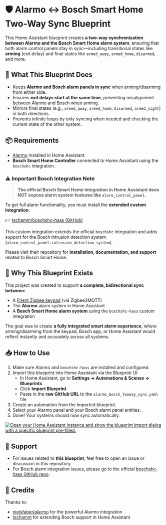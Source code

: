 # 🛡️ Alarmo ↔ Bosch Smart Home Two-Way Sync Blueprint

This Home Assistant blueprint creates **a two-way synchronization between Alarmo and the Bosch Smart Home alarm system**, ensuring that both alarm control panels stay in sync—including transitional states like **arming** (exit delay) and final states like `armed_away`, `armed_home`, `disarmed`, and more.

## 🔧 What This Blueprint Does

- Keeps **Alarmo and Bosch alarm panels in sync** when arming/disarming from either side.
- Ensures **exit delays start at the same time**, preventing misalignment between Alarmo and Bosch when arming.
- Mirrors final states (e.g., `armed_away`, `armed_home`, `disarmed`, `armed_night`) in both directions.
- Prevents infinite loops by only syncing when needed and checking the current state of the other system.

## 📦 Requirements

- [Alarmo](https://github.com/nielsfaber/alarmo) installed in Home Assistant.
- **Bosch Smart Home Controller** connected to Home Assistant using the `boschshc` integration.

### ⚠️ Important Bosch Integration Note

> **The official Bosch Smart Home integration in Home Assistant does NOT expose alarm system features like `alarm_control_panel`.**

To get full alarm functionality, you must install the **extended custom integration**:

👉 [tschamm/boschshc-hass (GitHub)](https://github.com/tschamm/boschshc-hass/tree/master)

This custom integration extends the official `boschshc` integration and adds support for the Bosch intrusion detection system (`alarm_control_panel.intrusion_detection_system`).

Please visit their repository for **installation, documentation, and support** related to Bosch Smart Home.

## 🧠 Why This Blueprint Exists

This project was created to support **a complete, bidirectional sync between:**

- A [Frient Zigbee keypad](https://frient.com/) (via Zigbee2MQTT)
- The **Alarmo** alarm system in Home Assistant
- A **Bosch Smart Home alarm system** using the `boschshc-hass` custom integration

The goal was to create **a fully integrated smart alarm experience**, where arming/disarming from the keypad, Bosch app, or Home Assistant would reflect instantly and accurately across all systems.

## 📥 How to Use

1. Make sure Alarmo and `boschshc-hass` are installed and configured.
2. Import this blueprint into Home Assistant via the Blueprint UI:
   - In Home Assistant, go to **Settings → Automations & Scenes → Blueprints**
   - Click **Import Blueprint**
   - Paste in the **raw GitHub URL** to the `alarmo_bosch_twoway_sync.yaml` file
3. Create an automation from the imported blueprint.
4. Select your Alarmo panel and your Bosch alarm panel entities.
5. Done! Your systems should now sync automatically.

[![Open your Home Assistant instance and show the blueprint import dialog with a specific blueprint pre-filled.](https://my.home-assistant.io/badges/blueprint_import.svg)](https://my.home-assistant.io/redirect/blueprint_import/?blueprint_url=https%3A%2F%2Fgithub.com%2FRemingtonDev%2Fhomeassistant-blueprints%2Fblob%2Fmain%2Fblueprints%2Fautomation%2Falarmo_bosch_delay%2Falarmo_bosch_twoway_sync.yaml)

## 💬 Support

- For issues related to **this blueprint**, feel free to open an issue or discussion in this repository.
- For Bosch alarm integration issues, please go to the official [boschshc-hass GitHub repo](https://github.com/tschamm/boschshc-hass/tree/master).

## 🙌 Credits

Thanks to:
- [nielsfaber/alarmo](https://github.com/nielsfaber/alarmo) for the powerful Alarmo integration
- [tschamm](https://github.com/tschamm) for extending Bosch support in Home Assistant
